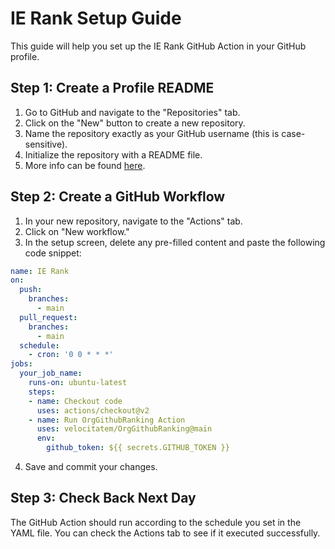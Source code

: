 # IE Rank Setup Guide

This guide will help you set up the IE Rank GitHub Action in your GitHub profile.

## Step 1: Create a Profile README

1. Go to GitHub and navigate to the "Repositories" tab.
2. Click on the "New" button to create a new repository.
3. Name the repository exactly as your GitHub username (this is case-sensitive).
4. Initialize the repository with a README file.
5. More info can be found [here](https://docs.github.com/en/account-and-profile/setting-up-and-managing-your-github-profile/customizing-your-profile/managing-your-profile-readme).

## Step 2: Create a GitHub Workflow

1. In your new repository, navigate to the "Actions" tab.
2. Click on "New workflow."
3. In the setup screen, delete any pre-filled content and paste the following code snippet:

```yaml
name: IE Rank
on:
  push:
    branches:
      - main
  pull_request:
    branches:
      - main
  schedule:
    - cron: '0 0 * * *'
jobs:
  your_job_name:
    runs-on: ubuntu-latest
    steps:
    - name: Checkout code
      uses: actions/checkout@v2
    - name: Run OrgGithubRanking Action
      uses: velocitatem/OrgGithubRanking@main
      env:
        github_token: ${{ secrets.GITHUB_TOKEN }}
```

4. Save and commit your changes.

## Step 3: Check Back Next Day

The GitHub Action should run according to the schedule you set in the YAML file. You can check the Actions tab to see if it executed successfully.
